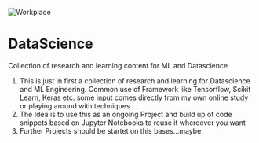 ![Workplace](https://media-exp1.licdn.com/dms/image/C4D16AQGYT9oh5lOmUw/profile-displaybackgroundimage-shrink_350_1400/0?e=1602115200&v=beta&t=ce-ybNPDmlEMcjysNNJtMpFk7ZshjLhn7IVk5506bq0)

# DataScience
Collection of research and learning content for ML and Datascience

1. This is just in first a collection of research and learning for Datascience and ML Engineering. Common use of Framework like Tensorflow, Scikit Learn, Keras etc. some input comes directly from my own online study or playing around with techniques
2. The Idea is to use this as an ongoing Project and build up of code snippets based on Jupyter Notebooks to reuse it whereever you want
3. Further Projects should be startet on this bases...maybe
